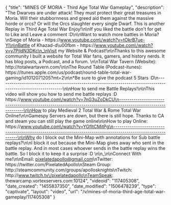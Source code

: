 {
    "title": "MINES OF MORIA - Third Age Total War Gameplay",
    "description": "The Dwarves are under attack!  They must protect their great treasures in Moria.  Will their stubbornness and greed aid them against the massive horde or orcs?  Or will the Orcs slaughter every single Dwarf.  This is another Replay in Third Age Total War Enjoy!\n\nIf you liked the battle don't for get to Like and Leave a comment :D\n\nWant to watch more battles in Moria?\nSiege of Moria - https:\/\/www.youtube.com\/watch?v=tOkrB7ue-YI\n\nBattle of Khazad-d\u00fbm - https:\/\/www.youtube.com\/watch?v=y7PjldN3DKc\n_\nVisit my Website & Podcast!\n\nThanks to this awesome community I built a website for Total War fans, gamers, and history nerds.  It has blog posts, a Podcast, and a forum.  \n\nTotal War Tavern (Website): http:\/\/totalwartavern.com\/\n\nThe Round Table (Podcast-itunes): https:\/\/itunes.apple.com\/us\/podcast\/round-table-total-war-gaming\/id1012071205?mt=2\n\n*Be sure to give the podcast 5 Stars :D\n-------------------------------------------------------------------------------------------------------------\n\nHow to send me Battle Replays!\n\nThis video will show you how to send me battle replays :D https:\/\/www.youtube.com\/watch?v=7nG3uZoDkCU\n-------------------------------------------------------------------------------------------------------------\n\nHow to play Medieval 2 Total War & Rome Total War Online!\n\nGamespy Servers are down, but there is still hope.  Thanks to CA and steam you can still play the game online\n\nHow to play Online: https:\/\/www.youtube.com\/watch?v=YGfItCMitPg\n-------------------------------------------------------------------------------------------------------------\n\nWhy do I block out the Mini-Map with annotations for Sub battle replays?\n\nI block it out because the Mini-Map gives away who sent in the battle replay.  And in most cases whoever sends in the battle replay wins the battle.  So I block it to keep it a surprise :D  \n\n_\n\nConnect With me!\n\nEmail: pixelatedapollo@gmail.com\nTwitter: https:\/\/twitter.com\/PixelatedApollo\nSteam Group:  http:\/\/steamcommunity.com\/groups\/apollosknights\nTwitch: http:\/\/www.twitch.tv\/pixelatedapollo\nTeamSpeak: thewarcamp.vortexservers.com:10124",
    "videoid": "117405308",
    "date_created": "1455837350",
    "date_modified": "1506478239",
    "type": "captivate",
    "layout": "video",
    "url": "\/v\/mines-of-moria-third-age-total-war-gameplay\/117405308"
}